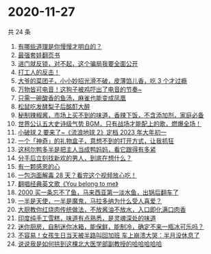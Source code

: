 # 2020-11-27

共 24 条

<!-- BEGIN -->
<!-- 最后更新时间 Fri Nov 27 2020 17:08:19 GMT+0800 (CST) -->
1. [有哪些道理是你慢慢才明白的？](https://www.zhihu.com/zvideo/1315380654163132416)
1. [最强套娃翻页书](https://www.zhihu.com/zvideo/1315323766876864512)
1. [进门就反锁，对不起，这个骗局我要全面公开](https://www.zhihu.com/zvideo/1315310290762518528)
1. [打工人的反击！](https://www.zhihu.com/zvideo/1315377187353567232)
1. [大爷的菜团子，小小妙招光滑不破，皮薄馅儿香，吃 3 个才过瘾](https://www.zhihu.com/zvideo/1315320492828631040)
1. [万物皆可电音！这狗子被鸡吓出了电音的节奏~](https://www.zhihu.com/zvideo/1315280826024534016)
1. [只需一碗酸香的鱼汤，麻雀也能变成凤凰](https://www.zhihu.com/zvideo/1315345177818005504)
1. [松鼠吃发酵梨子后酩酊大醉](https://www.zhihu.com/zvideo/1314574931053273088)
1. [秘制辣椒酱，市场上买不到的味道，香辣下饭，不含添加剂，家庭必备](https://www.zhihu.com/zvideo/1313910078639054848)
1. [世界公认五大史诗级气势 BGM，只有战场才能配上的歌，燃爆全场！](https://www.zhihu.com/zvideo/1315577659074973696)
1. [小破球 2 要来了~《流浪地球 2》定档 2023 年大年初一](https://www.zhihu.com/zvideo/1315618625239994368)
1. [一个「神奇」的礼物盒子，意想不到的打开方式，让我抓狂](https://www.zhihu.com/zvideo/1314896959414050816)
1. [这柯尔鸭多半是把主人当成鸭妈妈，看它跟得有多紧](https://www.zhihu.com/zvideo/1315609797438537728)
1. [分手后立刻找新欢的男人，到底在想什么？](https://www.zhihu.com/zvideo/1315000171366424576)
1. [有一颗感恩的心](https://www.zhihu.com/zvideo/1315370946656256000)
1. [一包泡面解毒 28 天？看完这个视频放心吃！](https://www.zhihu.com/zvideo/1313128437830713344)
1. [翻唱经典英文歌《You belong to me》](https://www.zhihu.com/zvideo/1314910754974842880)
1. [2000 买一条忘不了鱼，马来西亚第一淡水鱼，出锅后翻车了](https://www.zhihu.com/zvideo/1315093227901419520)
1. [一半是天使，一半是魔鬼，马拉多纳为什么受人喜爱？](https://www.zhihu.com/zvideo/1315206067693932544)
1. [大厨教你红烧肉传统做法，不放酱油不放水，入口即化满口肉香](https://www.zhihu.com/zvideo/1315306228118638592)
1. [印度纯手工雪糕，味道有点熟悉，是灵魂深处的味道](https://www.zhihu.com/zvideo/1315358698051878912)
1. [迷你厨房，自制迷你冰箱，能保鲜，能制冷，确定不来一瓶冰可乐吗？](https://www.zhihu.com/zvideo/1315327067291635712)
1. [不容易！女孩生日当天被半路叫回加班 车上崩溃大哭：半月没休息了](https://www.zhihu.com/zvideo/1314967782501265408)
1. [说说我是如何拱到这棵北大医学部副教授的哈哈哈哈哈](https://www.zhihu.com/zvideo/1313900782228107264)
<!-- END -->
